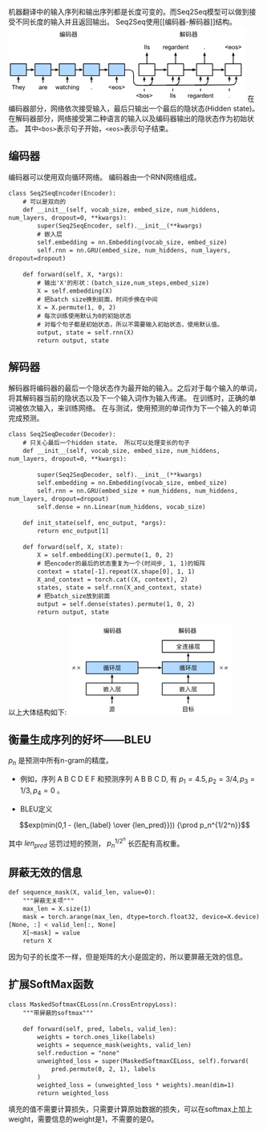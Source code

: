 机器翻译中的输入序列和输出序列都是长度可变的。而Seq2Seq模型可以做到接受不同长度的输入并且返回输出。
Seq2Seq使用[[编码器-解码器]]结构。
![[Pasted image 20230918170501.png]](../images/20230918170501.png)
在编码器部分，网络依次接受输入，最后只输出一个最后的隐状态(Hidden state)。
在解码器部分，网络接受第二种语言的输入以及编码器输出的隐状态作为初始状态。
其中`<bos>`表示句子开始，`<eos>`表示句子结束。


## 编码器

编码器可以使用双向循环网络。
编码器由一个RNN网络组成。
```
class Seq2SeqEncoder(Encoder):  
    # 可以是双向的  
    def __init__(self, vocab_size, embed_size, num_hiddens, num_layers, dropout=0, **kwargs):  
        super(Seq2SeqEncoder, self).__init__(**kwargs)  
        # 嵌入层  
        self.embedding = nn.Embedding(vocab_size, embed_size)  
        self.rnn = nn.GRU(embed_size, num_hiddens, num_layers, dropout=dropout)  
  
    def forward(self, X, *args):  
        # 输出'X'的形状：(batch_size,num_steps,embed_size)  
        X = self.embedding(X)  
        # 把batch size换到前面，时间步换在中间  
        X = X.permute(1, 0, 2)  
        # 每次训练使用默认为0的初始状态  
        # 对每个句子都是初始状态，所以不需要输入初始状态，使用默认值。
        output, state = self.rnn(X)  
        return output, state
```


## 解码器

解码器将编码器的最后一个隐状态作为最开始的输入。之后对于每个输入的单词，将其解码器当前的隐状态以及下一个输入词作为输入传递。
在训练时，正确的单词被依次输入，来训练网络。
在与测试，使用预测的单词作为下一个输入的单词完成预测。
```
class Seq2SeqDecoder(Decoder):  
    # 只关心最后一个hidden state， 所以可以处理变长的句子  
    def __init__(self, vocab_size, embed_size, num_hiddens, num_layers, dropout=0, **kwargs):  
    
        super(Seq2SeqDecoder, self).__init__(**kwargs)  
        self.embedding = nn.Embedding(vocab_size, embed_size)  
        self.rnn = nn.GRU(embed_size + num_hiddens, num_hiddens, num_layers, dropout=dropout)  
        self.dense = nn.Linear(num_hiddens, vocab_size)  

    def init_state(self, enc_output, *args):  
        return enc_output[1]  
  
    def forward(self, X, state):  
        X = self.embedding(X).permute(1, 0, 2)  
        # 把encoder的最后的状态重复为一个(时间步, 1, 1)的矩阵  
        context = state[-1].repeat(X.shape[0], 1, 1)  
        X_and_context = torch.cat((X, context), 2)  
        states, state = self.rnn(X_and_context, state)  
        # 把batch_size放到前面  
        output = self.dense(states).permute(1, 0, 2)  
        return output, state
```

以上大体结构如下:
![[Pasted image 20230918171338.png]](../images/20230918171338.png)

## 衡量生成序列的好坏——BLEU

$p_n$ 是预测中所有n-gram的精度。
* 例如，序列 A B C D E F 和预测序列 A B B C D, 有 $p_1=4.5, p_2=3/4, p_3=1/3, p_4=0$ 。

* BLEU定义

$$exp(min(0,1 - {len_{label} \over {len_pred}})) {\prod p_n^{1/2^n}}$$

其中 $len_{pred}$ 惩罚过短的预测， $p_n^{1/2^n}$ 长匹配有高权重。

## 屏蔽无效的信息
```
def sequence_mask(X, valid_len, value=0):  
    """屏蔽无关项"""  
    max_len = X.size(1)  
    mask = torch.arange(max_len, dtype=torch.float32, device=X.device)[None, :] < valid_len[:, None]  
    X[~mask] = value  
    return X
```
因为句子的长度不一样，但是矩阵的大小是固定的，所以要屏蔽无效的信息。


## 扩展SoftMax函数
```
class MaskedSoftmaxCELoss(nn.CrossEntropyLoss):  
    """带屏蔽的softmax"""  
  
    def forward(self, pred, labels, valid_len):  
        weights = torch.ones_like(labels)  
        weights = sequence_mask(weights, valid_len)  
        self.reduction = "none"  
        unweighted_loss = super(MaskedSoftmaxCELoss, self).forward(  
            pred.permute(0, 2, 1), labels  
        )  
        weighted_loss = (unweighted_loss * weights).mean(dim=1)  
        return weighted_loss
```
填充的值不需要计算损失，只需要计算原始数据的损失，可以在softmax上加上weight，需要信息的weight是1，不需要的是0。


